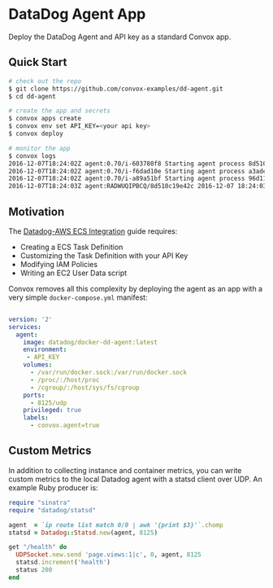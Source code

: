 # DataDog Agent App

Deploy the DataDog Agent and API key as a standard Convox app.

## Quick Start

```bash
# check out the repo
$ git clone https://github.com/convox-examples/dd-agent.git
$ cd dd-agent

# create the app and secrets
$ convox apps create
$ convox env set API_KEY=<your api key>
$ convox deploy

# monitor the app
$ convox logs
2016-12-07T18:24:02Z agent:0.70/i-603780f8 Starting agent process 8d510c19e42c
2016-12-07T18:24:02Z agent:0.70/i-f6dad10e Starting agent process a3ade3d781d1
2016-12-07T18:24:02Z agent:0.70/i-a89a51bf Starting agent process 96d1195ed218
2016-12-07T18:24:03Z agent:RADWUQIPBCQ/8d510c19e42c 2016-12-07 18:24:03,173 INFO supervisord started with pid 1
```

## Motivation

The [Datadog-AWS ECS Integration](http://docs.datadoghq.com/integrations/ecs/) guide requires:

* Creating a ECS Task Definition
* Customizing the Task Definition with your API Key
* Modifying IAM Policies
* Writing an EC2 User Data script

Convox removes all this complexity by deploying the agent as an app with a very simple `docker-compose.yml` manifest:

```yaml

version: '2'
services:
  agent:
    image: datadog/docker-dd-agent:latest
    environment:
     - API_KEY
    volumes:
      - /var/run/docker.sock:/var/run/docker.sock
      - /proc/:/host/proc
      - /cgroup/:/host/sys/fs/cgroup
    ports:
      - 8125/udp
    privileged: true
    labels:
      - convox.agent=true
```

## Custom Metrics

In addition to collecting instance and container metrics, you can write custom metrics to the local Datadog agent with a statsd client over UDP. An example Ruby producer is:

```ruby
require "sinatra"
require "datadog/statsd"

agent  = `ip route list match 0/0 | awk '{print $3}'`.chomp
statsd = Datadog::Statsd.new(agent, 8125)

get "/health" do
  UDPSocket.new.send 'page.views:1|c', 0, agent, 8125
  statsd.increment('health')
  status 200
end
```
